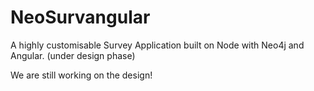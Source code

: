 NeoSurvangular
==============

A highly customisable Survey Application built on Node with Neo4j and Angular. (under design phase)


We are still working on the design!
